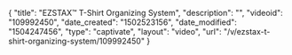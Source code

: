 {
    "title": "EZSTAX&trade;  T-Shirt Organizing System",
    "description": "",
    "videoid": "109992450",
    "date_created": "1502523156",
    "date_modified": "1504247456",
    "type": "captivate",
    "layout": "video",
    "url": "\/v\/ezstax-t-shirt-organizing-system\/109992450"
}